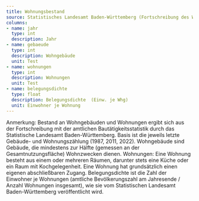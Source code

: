 ```yaml
---
title: Wohnungsbestand
source: Statistisches Landesamt Baden-Württemberg (Fortschreibung des Wohngebäude- und Wohnungsbestandes)
columns:
- name: jahr
  type: int
  description: Jahr
- name: gebaeude
  type: int
  description: Wohngebäude
  unit: Test
- name: wohnungen
  type: int
  description: Wohnungen
  unit: Test
- name: belegungsdichte
  type: float
  description: Belegungsdichte  (Einw. je Whg)
  unit: Einwohner je Wohnung
---
```

Anmerkung: Bestand an Wohngebäuden und Wohnungen ergibt sich aus der Fortschreibung mit der amtlichen Bautätigkeitsstatistik durch das Statistische Landesamt Baden-Württemberg. Basis ist die jeweils letzte Gebäude- und Wohnungszählung (1987, 2011, 2022). 
Wohngebäude sind Gebäude, die mindestens zur Hälfte (gemessen an der Gesamtnutzungsfläche) Wohnzwecken dienen.
Wohnungen: Eine Wohnung besteht aus einem oder mehreren Räumen, darunter stets eine Küche oder ein Raum mit Kochgelegenheit. Eine Wohnung hat grundsätzlich einen eigenen abschließbaren Zugang.
Belegungsdichte ist die Zahl der Einwohner je Wohnungen (amtliche Bevölkerungszahl am Jahresende / Anzahl Wohnungen insgesamt), wie sie vom Statistischen Landesamt Baden-Württemberg veröffentlicht wird.
